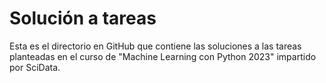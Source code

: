 # Solución a tareas 

Esta es el directorio en GitHub que contiene las soluciones a las tareas planteadas
en el curso de "Machine Learning con Python 2023" impartido por SciData.

